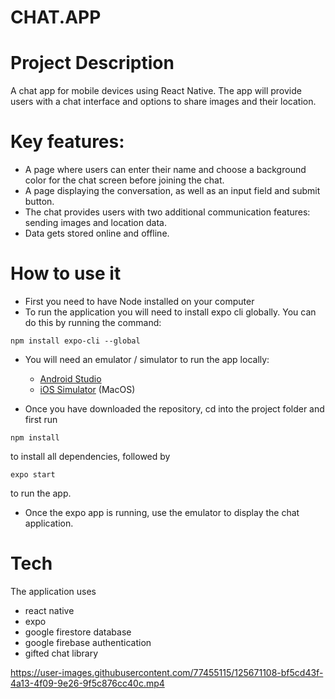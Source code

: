 # CHAT.APP
 
# Project Description
A chat app for mobile devices using React Native. The app will
provide users with a chat interface and options to share images and their
location.


# Key features:
- A page where users can enter their name and choose a background color for the chat screen before joining the chat.
- A page displaying the conversation, as well as an input field and submit button.
- The chat provides users with two additional communication features: sending images and location data.
- Data gets stored online and offline.


# How to use it
* First you need to have Node installed on your computer
* To run the application you will need to install expo cli globally. You can do this by running the command:
```
npm install expo-cli --global
```
* You will need an emulator / simulator to run the app locally: 

     - [Android Studio](https://docs.expo.io/workflow/android-studio-emulator/)
     - [iOS Simulator](https://docs.expo.io/workflow/ios-simulator/) (MacOS)
* Once you have downloaded the repository, cd into the project folder and first run
```
npm install
```
to install all dependencies, followed by
```
expo start
```
to run the app. 
* Once the expo app is running, use the emulator to display the chat application. 

# Tech
The application uses
* react native
* expo
* google firestore database
* google firebase authentication
* gifted chat library


https://user-images.githubusercontent.com/77455115/125671108-bf5cd43f-4a13-4f09-9e26-9f5c876cc40c.mp4
